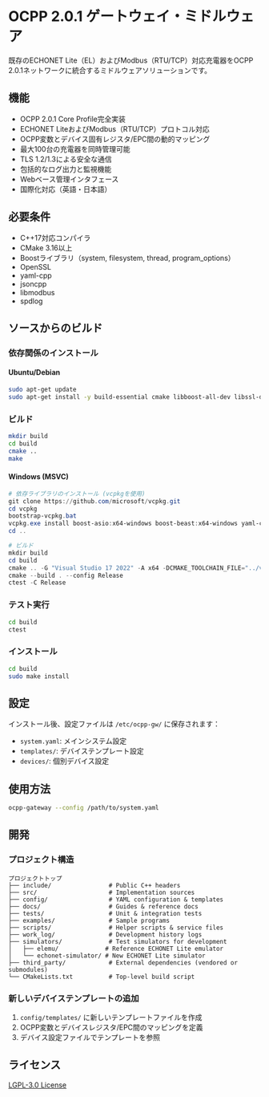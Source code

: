# OCPP 2.0.1 ゲートウェイ・ミドルウェア

既存のECHONET Lite（EL）およびModbus（RTU/TCP）対応充電器をOCPP 2.0.1ネットワークに統合するミドルウェアソリューションです。

## 機能

- OCPP 2.0.1 Core Profile完全実装
- ECHONET LiteおよびModbus（RTU/TCP）プロトコル対応
- OCPP変数とデバイス固有レジスタ/EPC間の動的マッピング
- 最大100台の充電器を同時管理可能
- TLS 1.2/1.3による安全な通信
- 包括的なログ出力と監視機能
- Webベース管理インタフェース
- 国際化対応（英語・日本語）

## 必要条件

- C++17対応コンパイラ
- CMake 3.16以上
- Boostライブラリ（system, filesystem, thread, program_options）
- OpenSSL
- yaml-cpp
- jsoncpp
- libmodbus
- spdlog

## ソースからのビルド

### 依存関係のインストール

#### Ubuntu/Debian

```bash
sudo apt-get update
sudo apt-get install -y build-essential cmake libboost-all-dev libssl-dev libyaml-cpp-dev libjsoncpp-dev libmodbus-dev libspdlog-dev
```

### ビルド

```bash
mkdir build
cd build
cmake ..
make
```

#### Windows (MSVC)

```powershell
# 依存ライブラリのインストール (vcpkgを使用)
git clone https://github.com/microsoft/vcpkg.git
cd vcpkg
bootstrap-vcpkg.bat
vcpkg.exe install boost-asio:x64-windows boost-beast:x64-windows yaml-cpp:x64-windows jsoncpp:x64-windows spdlog:x64-windows openssl:x64-windows libmodbus:x64-windows
cd ..

# ビルド
mkdir build
cd build
cmake .. -G "Visual Studio 17 2022" -A x64 -DCMAKE_TOOLCHAIN_FILE="../vcpkg/scripts/buildsystems/vcpkg.cmake" -DVCPKG_TARGET_TRIPLET=x64-windows
cmake --build . --config Release
ctest -C Release
```

### テスト実行

```bash
cd build
ctest
```

### インストール

```bash
cd build
sudo make install
```

## 設定

インストール後、設定ファイルは `/etc/ocpp-gw/` に保存されます：

- `system.yaml`: メインシステム設定
- `templates/`: デバイステンプレート設定
- `devices/`: 個別デバイス設定

## 使用方法

```bash
ocpp-gateway --config /path/to/system.yaml
```

## 開発

### プロジェクト構造

```text
プロジェクトトップ
├── include/                # Public C++ headers
├── src/                    # Implementation sources
├── config/                 # YAML configuration & templates
├── docs/                   # Guides & reference docs
├── tests/                  # Unit & integration tests
├── examples/               # Sample programs
├── scripts/                # Helper scripts & service files
├── work_log/               # Development history logs
├── simulators/             # Test simulators for development
│   ├── elemu/             # Reference ECHONET Lite emulator
│   └── echonet-simulator/ # New ECHONET Lite simulator
├── third_party/            # External dependencies (vendored or submodules)
└── CMakeLists.txt          # Top-level build script
```

### 新しいデバイステンプレートの追加

1. `config/templates/` に新しいテンプレートファイルを作成
2. OCPP変数とデバイスレジスタ/EPC間のマッピングを定義
3. デバイス設定ファイルでテンプレートを参照

## ライセンス

[LGPL-3.0 License](LICENSE)